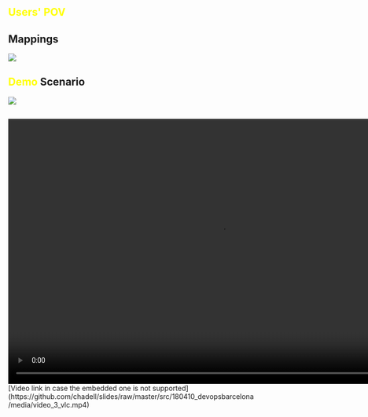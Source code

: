 <!-- 6min -->

# 

## <span style="color:yellow">Users' POV</span>

## Mappings

![](https://docs.google.com/drawings/d/e/2PACX-1vQkPKUxJsimq_RU17U6bAbI21mEpEBmthmqGJGf6sJQvsyWfZrbK3hq-2-VveRzBIwaBcls-FNFtz1_/pub?w=1257&h=630)

## <span style="color:yellow">Demo</span> Scenario

![](https://docs.google.com/drawings/d/e/2PACX-1vTHReaikhEnE5P6ibNIZnz9oUeM8fBMkahaALKEzpe5yNg9Zu5gzBitPMigYQxi_KZ5Q1646zjB5oc6/pub?w=832&h=434)

## 
<video width="864" height="540" controls>
  <source src="media/video_3_vlc.mp4" type="video/mp4">
  Your browser does not support the video tag.
</video>

<footer>
[Video link in case the embedded one is not supported](https://github.com/chadell/slides/raw/master/src/180410_devopsbarcelona/media/video_3_vlc.mp4)
</footer>